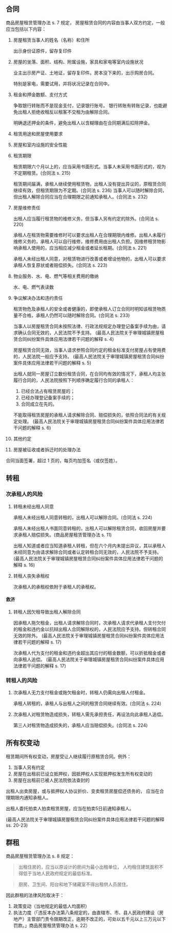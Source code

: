 ## 合同

商品房屋租赁管理办法 s. 7 规定，
房屋租赁合同的内容由当事人双方约定，一般应当包括以下内容：

1. 房屋租赁当事人的姓名（名称）和住所

    出示身份证原件，留存复印件

2. 房屋的坐落、面积、结构、附属设施，家具和家电等室内设施状况

    业主出示房产证、土地证，留存复印件。房本没下来的，出示购房合同。

    特别是家电，需要试用，并将状况记录在合同中。

3. 租金和押金数额、支付方式

    争取银行转账而不是现金支付，记录银行账号。
    银行转账有转账记录，也能避免出租人拒绝收租反以租客不交租为由解除合同。

    明确退还押金的条件，避免出租人以含糊理由在合同期满后扣除押金。

4. 租赁用途和房屋使用要求

5. 房屋和室内设施的安全性能

6. 租赁期限

    租赁期限六个月以上的，应当采用书面形式。当事人未采用书面形式的，视为不定期租赁。(合同法 s. 215)

    租赁期间届满，承租人继续使用租赁物，出租人没有提出异议的，原租赁合同继续有效，但租赁期限为不定期。(合同法 s. 236) 当事人可以随时解除合同，但出租人解除合同应当在合理期限之前通知承租人。(合同法 s. 232)

7. 房屋维修责任

    出租人应当履行租赁物的维修义务，但当事人另有约定的除外。(合同法 s. 220)

    承租人在租赁物需要维修时可以要求出租人在合理期限内维修。出租人未履行维修义务的，承租人可以自行维修，维修费用由出租人负担。因维修租赁物影响承租人使用的，应当相应减少租金或者延长租期。(合同法 s. 221)

    承租人未经出租人同意，对租赁物进行改善或者增设他物的，出租人可以要求承租人恢复原状或者赔偿损失。(合同法 s. 223)

8. 物业服务、水、电、燃气等相关费用的缴纳

    水、电、燃气表读数

9. 争议解决办法和违约责任

    租赁物危及承租人的安全或者健康的，即使承租人订立合同时明知该租赁物质量不合格，承租人仍然可以随时解除合同。(合同法 s. 233)

    当事人以房屋租赁合同未按照法律、行政法规规定办理登记备案手续为由，请求确认合同无效的，人民法院不予支持。
    (最高人民法院关于审理城镇房屋租赁合同纠纷案件具体应用法律若干问题的解释 s. 4)

    房屋租赁合同无效，当事人请求参照合同约定的租金标准支付房屋占有使用费的，人民法院一般应予支持。
    (最高人民法院关于审理城镇房屋租赁合同纠纷案件具体应用法律若干问题的解释 s. 5)

    出租人就同一房屋订立数份租赁合同，在合同均有效的情况下，承租人均主张履行合同的，人民法院按照下列顺序确定履行合同的承租人：

    1. 已经合法占有租赁房屋的；
    2. 已经办理登记备案手续的；
    3. 合同成立在先的。

    不能取得租赁房屋的承租人请求解除合同、赔偿损失的，依照合同法的有关规定处理。
    (最高人民法院关于审理城镇房屋租赁合同纠纷案件具体应用法律若干问题的解释 s. 6)

10. 其他约定

11. 房屋被征收或者拆迁时的处理办法

合同当面签署，超过 1 页的，每页均加签名（或仅签姓）。

## 转租

### 次承租人的风险

1. 转租未经出租人同意

    承租人未经出租人同意转租的，出租人可以解除合同。(合同法 s. 224)

    承租人未经出租人书面同意转租的，出租人可以解除租赁合同，收回房屋并要求承租人赔偿损失。(商品房屋租赁管理办法 s. 11)

    出租人知道或者应当知道承租人转租，但在六个月内未提出异议，其以承租人未经同意为由请求解除合同或者认定转租合同无效的，人民法院不予支持。
    (最高人民法院关于审理城镇房屋租赁合同纠纷案件具体应用法律若干问题的解释 s. 16)

2. 转租人丧失承租权

    次承租人的承租权依附于承租人的承租权。

#### 救济

1. 转租人因欠租导致出租人解除合同

    因承租人拖欠租金，出租人请求解除合同时，次承租人请求代承租人支付欠付的租金和违约金以抗辩出租人合同解除权的，人民法院应予支持。但转租合同无效的除外。
    (最高人民法院关于审理城镇房屋租赁合同纠纷案件具体应用法律若干问题的解释 s. 17)

    次承租人代为支付的租金和违约金超出其应付的租金数额，可以折抵租金或者向承租人追偿。
    (最高人民法院关于审理城镇房屋租赁合同纠纷案件具体应用法律若干问题的解释 s. 17)

### 转租人的风险

1. 次承租人无力支付租金或拖欠租金时，转租人仍需向出租人付租金。

    承租人转租的，承租人与出租人之间的租赁合同继续有效。(合同法 s. 224)

2. 次承租人对租赁物造成损失，转租人需先承担责任，再设法向此承租人追偿。

    第三人对租赁物造成损失的，承租人应当赔偿损失。(合同法 s. 224)

## 所有权变动

租赁期间所有权变动，房屋受让人继续履行原租赁合同。例外：

1. 当事人另有约定
2. 房屋在出租前已设立抵押权，因抵押权人实现抵押权发生所有权变动的
3. 房屋在出租前已被人民法院依法查封的

出租人出卖房屋，或与抵押权人协议折价、变卖租赁房屋偿还债务的，
应当在合理期限内通知承租人。

出租人委托拍卖人拍卖租赁房屋，应当在拍卖5日前通知承租人。

(最高人民法院关于审理城镇房屋租赁合同纠纷案件具体应用法律若干问题的解释 ss. 20-23)

## 群租

商品房屋租赁管理办法 s. 8 规定：

> 出租住房的，应当以原设计的房间为最小出租单位，
> 人均租住建筑面积不得低于当地人民政府规定的最低标准。

> 厨房、卫生间、阳台和地下储藏室不得出租供人员居住。

因此群租的法律风险取决于：

1. 政策变动（当地规定的最低人均面积）
2. 执法力度（「违反本办法第八条规定的，由直辖市、市、县人民政府建设（房地产）主管部门责令限期改正，逾期不改正的，可处以五千元以上三万元以下罚款。」商品房屋租赁管理办法 s. 22）